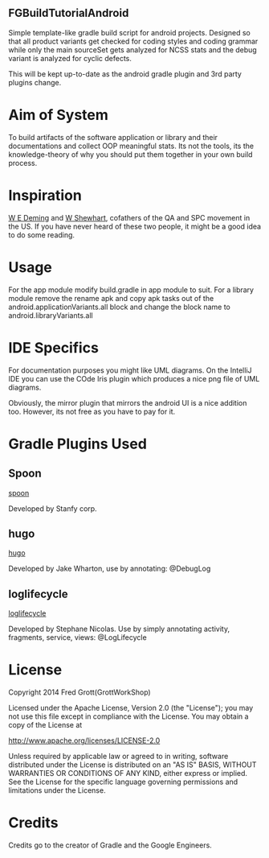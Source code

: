 FGBuildTutorialAndroid
---

Simple template-like gradle build script for android projects. Designed
so that all product variants get checked for coding styles and coding grammar
while only the main sourceSet gets analyzed for NCSS stats and the debug
variant is analyzed for cyclic defects.

This will be kept up-to-date as the android gradle plugin and 3rd party plugins
change.

# Aim of System

To build artifacts of the software application or library and their documentations
and collect OOP meaningful stats. Its not the tools, its the knowledge-theory
of why you should put them together in your own build process.

# Inspiration

[W E Deming](http://en.wikipedia.org/wiki/W._Edwards_Deming) and [W Shewhart](http://en.wikipedia.org/wiki/Walter_A._Shewhart), cofathers of the QA and SPC movement in the US.
If you have never heard of these two people, it might be a good idea to do some reading.

# Usage

For the app module modify build.gradle in app module to suit. For a library
module remove the rename apk and copy apk tasks out of the android.applicationVariants.all
block and change the block name to android.libraryVariants.all

# IDE Specifics

For documentation purposes you might like UML diagrams. On the IntelliJ IDE you can
use the COde Iris plugin which produces a nice png file of UML diagrams.

Obviously, the mirror plugin that mirrors the android UI is a nice addition too.
However, its not free as you have to pay for it.

# Gradle Plugins Used

## Spoon

[spoon](https://github.com/stanfy/spoon-gradle-plugin)

Developed by Stanfy corp.


## hugo

[hugo](https://github.com/JakeWharton/hugo)

Developed by Jake Wharton, use by annotating:
        @DebugLog



## loglifecycle

[loglifecycle](https://github.com/stephanenicolas/loglifecycle)

Developed by Stephane Nicolas. Use by simply annotating activity, fragments, service, views:
           @LogLifecycle



# License

Copyright 2014 Fred Grott(GrottWorkShop)

Licensed under the Apache License, Version 2.0 (the "License");
you may not use this file except in compliance with the License.
You may obtain a copy of the License at

   http://www.apache.org/licenses/LICENSE-2.0

Unless required by applicable law or agreed to in writing, software
distributed under the License is distributed on an "AS IS" BASIS,
WITHOUT WARRANTIES OR CONDITIONS OF ANY KIND, either express or implied.
See the License for the specific language governing permissions and
limitations under the License.

# Credits

Credits go to the creator of Gradle and the Google Engineers.